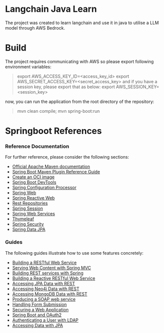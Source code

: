 # Langchain Java Learn

The project was created to learn langchain and use it in java to utilise a LLM model through AWS Bedrock.

# Build

The project requires communicating with AWS so please export following environment variables:

> export AWS_ACCESS_KEY_ID=<access_key_id>
> export AWS_SECRET_ACCESS_KEY=<secret_access_key>
> and if you have a session key, please export that as below:
> export AWS_SESSION_KEY=<session_key>

now, you can run the application from the root directory of the repository:

> mvn clean compile; mvn spring-boot:run

# Springboot References

### Reference Documentation

For further reference, please consider the following sections:

- [Official Apache Maven documentation](https://maven.apache.org/guides/index.html)
- [Spring Boot Maven Plugin Reference Guide](https://docs.spring.io/spring-boot/docs/3.2.5/maven-plugin/reference/html/)
- [Create an OCI image](https://docs.spring.io/spring-boot/docs/3.2.5/maven-plugin/reference/html/#build-image)
- [Spring Boot DevTools](https://docs.spring.io/spring-boot/docs/3.2.5/reference/htmlsingle/index.html#using.devtools)
- [Spring Configuration Processor](https://docs.spring.io/spring-boot/docs/3.2.5/reference/htmlsingle/index.html#appendix.configuration-metadata.annotation-processor)
- [Spring Web](https://docs.spring.io/spring-boot/docs/3.2.5/reference/htmlsingle/index.html#web)
- [Spring Reactive Web](https://docs.spring.io/spring-boot/docs/3.2.5/reference/htmlsingle/index.html#web.reactive)
- [Rest Repositories](https://docs.spring.io/spring-boot/docs/3.2.5/reference/htmlsingle/index.html#howto.data-access.exposing-spring-data-repositories-as-rest)
- [Spring Session](https://docs.spring.io/spring-session/reference/)
- [Spring Web Services](https://docs.spring.io/spring-boot/docs/3.2.5/reference/htmlsingle/index.html#io.webservices)
- [Thymeleaf](https://docs.spring.io/spring-boot/docs/3.2.5/reference/htmlsingle/index.html#web.servlet.spring-mvc.template-engines)
- [Spring Security](https://docs.spring.io/spring-boot/docs/3.2.5/reference/htmlsingle/index.html#web.security)
- [Spring Data JPA](https://docs.spring.io/spring-boot/docs/3.2.5/reference/htmlsingle/index.html#data.sql.jpa-and-spring-data)

### Guides

The following guides illustrate how to use some features concretely:

- [Building a RESTful Web Service](https://spring.io/guides/gs/rest-service/)
- [Serving Web Content with Spring MVC](https://spring.io/guides/gs/serving-web-content/)
- [Building REST services with Spring](https://spring.io/guides/tutorials/rest/)
- [Building a Reactive RESTful Web Service](https://spring.io/guides/gs/reactive-rest-service/)
- [Accessing JPA Data with REST](https://spring.io/guides/gs/accessing-data-rest/)
- [Accessing Neo4j Data with REST](https://spring.io/guides/gs/accessing-neo4j-data-rest/)
- [Accessing MongoDB Data with REST](https://spring.io/guides/gs/accessing-mongodb-data-rest/)
- [Producing a SOAP web service](https://spring.io/guides/gs/producing-web-service/)
- [Handling Form Submission](https://spring.io/guides/gs/handling-form-submission/)
- [Securing a Web Application](https://spring.io/guides/gs/securing-web/)
- [Spring Boot and OAuth2](https://spring.io/guides/tutorials/spring-boot-oauth2/)
- [Authenticating a User with LDAP](https://spring.io/guides/gs/authenticating-ldap/)
- [Accessing Data with JPA](https://spring.io/guides/gs/accessing-data-jpa/)
